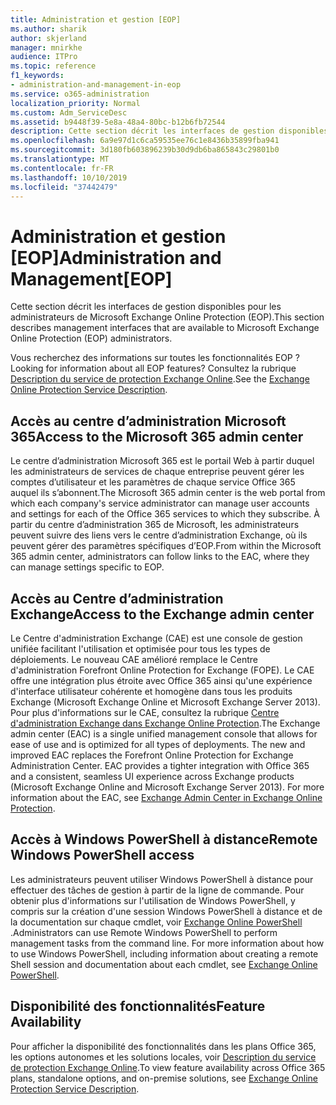 ```yaml
---
title: Administration et gestion [EOP]
ms.author: sharik
author: skjerland
manager: mnirkhe
audience: ITPro
ms.topic: reference
f1_keywords:
- administration-and-management-in-eop
ms.service: o365-administration
localization_priority: Normal
ms.custom: Adm_ServiceDesc
ms.assetid: b9448f39-5e8a-48a4-80bc-b12b6fb72544
description: Cette section décrit les interfaces de gestion disponibles pour les administrateurs de Microsoft Exchange Online Protection (EOP).
ms.openlocfilehash: 6a9e97d1c6ca59535ee76c1e8436b35899fba941
ms.sourcegitcommit: 3d180fb603896239b30d9db6ba865843c29801b0
ms.translationtype: MT
ms.contentlocale: fr-FR
ms.lasthandoff: 10/10/2019
ms.locfileid: "37442479"
---
```

# <a name="administration-and-managementeop"></a><span data-ttu-id="e9825-103">Administration et gestion [EOP]</span><span class="sxs-lookup"><span data-stu-id="e9825-103">Administration and Management[EOP]</span></span>

<span data-ttu-id="e9825-104">Cette section décrit les interfaces de gestion disponibles pour les administrateurs de Microsoft Exchange Online Protection (EOP).</span><span class="sxs-lookup"><span data-stu-id="e9825-104">This section describes management interfaces that are available to Microsoft Exchange Online Protection (EOP) administrators.</span></span>
  
<span data-ttu-id="e9825-105">Vous recherchez des informations sur toutes les fonctionnalités EOP ?</span><span class="sxs-lookup"><span data-stu-id="e9825-105">Looking for information about all EOP features?</span></span> <span data-ttu-id="e9825-106">Consultez la rubrique [Description du service de protection Exchange Online](exchange-online-protection-service-description.md).</span><span class="sxs-lookup"><span data-stu-id="e9825-106">See the [Exchange Online Protection Service Description](exchange-online-protection-service-description.md).</span></span>
  
## <a name="access-to-the-microsoft-365-admin-center"></a><span data-ttu-id="e9825-107">Accès au centre d’administration Microsoft 365</span><span class="sxs-lookup"><span data-stu-id="e9825-107">Access to the Microsoft 365 admin center</span></span>

<span data-ttu-id="e9825-108">Le centre d’administration Microsoft 365 est le portail Web à partir duquel les administrateurs de services de chaque entreprise peuvent gérer les comptes d’utilisateur et les paramètres de chaque service Office 365 auquel ils s’abonnent.</span><span class="sxs-lookup"><span data-stu-id="e9825-108">The Microsoft 365 admin center is the web portal from which each company's service administrator can manage user accounts and settings for each of the Office 365 services to which they subscribe.</span></span> <span data-ttu-id="e9825-109">À partir du centre d’administration 365 de Microsoft, les administrateurs peuvent suivre des liens vers le centre d’administration Exchange, où ils peuvent gérer des paramètres spécifiques d’EOP.</span><span class="sxs-lookup"><span data-stu-id="e9825-109">From within the Microsoft 365 admin center, administrators can follow links to the EAC, where they can manage settings specific to EOP.</span></span>
  
## <a name="access-to-the-exchange-admin-center"></a><span data-ttu-id="e9825-110">Accès au Centre d’administration Exchange</span><span class="sxs-lookup"><span data-stu-id="e9825-110">Access to the Exchange admin center</span></span>

<span data-ttu-id="e9825-p103">Le Centre d'administration Exchange (CAE) est une console de gestion unifiée facilitant l'utilisation et optimisée pour tous les types de déploiements. Le nouveau CAE amélioré remplace le Centre d'administration Forefront Online Protection for Exchange (FOPE). Le CAE offre une intégration plus étroite avec Office 365 ainsi qu'une expérience d'interface utilisateur cohérente et homogène dans tous les produits Exchange (Microsoft Exchange Online et Microsoft Exchange Server 2013). Pour plus d'informations sur le CAE, consultez la rubrique [Centre d'administration Exchange dans Exchange Online Protection](https://go.microsoft.com/fwlink/p/?LinkId=282381).</span><span class="sxs-lookup"><span data-stu-id="e9825-p103">The Exchange admin center (EAC) is a single unified management console that allows for ease of use and is optimized for all types of deployments. The new and improved EAC replaces the Forefront Online Protection for Exchange Administration Center. EAC provides a tighter integration with Office 365 and a consistent, seamless UI experience across Exchange products (Microsoft Exchange Online and Microsoft Exchange Server 2013). For more information about the EAC, see [Exchange Admin Center in Exchange Online Protection](https://go.microsoft.com/fwlink/p/?LinkId=282381).</span></span>
  
## <a name="remote-windows-powershell-access"></a><span data-ttu-id="e9825-115">Accès à Windows PowerShell à distance</span><span class="sxs-lookup"><span data-stu-id="e9825-115">Remote Windows PowerShell access</span></span>

 <span data-ttu-id="e9825-p104">Les administrateurs peuvent utiliser Windows PowerShell à distance pour effectuer des tâches de gestion à partir de la ligne de commande. Pour obtenir plus d'informations sur l'utilisation de Windows PowerShell, y compris sur la création d'une session Windows PowerShell à distance et de la documentation sur chaque cmdlet, voir [Exchange Online PowerShell ](https://go.microsoft.com/fwlink/p/?LinkId=282266).</span><span class="sxs-lookup"><span data-stu-id="e9825-p104">Administrators can use Remote Windows PowerShell to perform management tasks from the command line. For more information about how to use Windows PowerShell, including information about creating a remote Shell session and documentation about each cmdlet, see [Exchange Online PowerShell](https://go.microsoft.com/fwlink/p/?LinkId=282266).</span></span>
  
## <a name="feature-availability"></a><span data-ttu-id="e9825-118">Disponibilité des fonctionnalités</span><span class="sxs-lookup"><span data-stu-id="e9825-118">Feature Availability</span></span>

<span data-ttu-id="e9825-119">Pour afficher la disponibilité des fonctionnalités dans les plans Office 365, les options autonomes et les solutions locales, voir [Description du service de protection Exchange Online](exchange-online-protection-service-description.md).</span><span class="sxs-lookup"><span data-stu-id="e9825-119">To view feature availability across Office 365 plans, standalone options, and on-premise solutions, see [Exchange Online Protection Service Description](exchange-online-protection-service-description.md).</span></span>
  